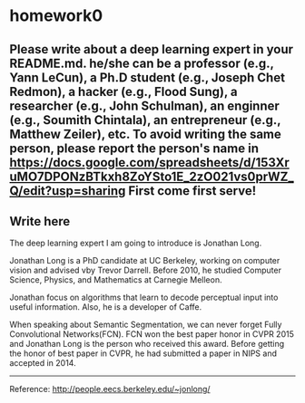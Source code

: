 # homework0
Please write about a deep learning expert in your README.md.
he/she can be a professor (e.g., Yann LeCun), a Ph.D student (e.g., Joseph Chet Redmon), a hacker (e.g., Flood Sung), a researcher (e.g., John Schulman), an enginner (e.g., Soumith Chintala), an entrepreneur (e.g., Matthew Zeiler), etc.
To avoid writing the same person, please report the person's name in  
https://docs.google.com/spreadsheets/d/153XruMO7DPONzBTkxh8ZoYSto1E_2zO021vs0prWZ_Q/edit?usp=sharing
First come first serve!
-------
Write here
-------

The deep learning expert I am going to introduce is Jonathan Long.

Jonathan Long is a PhD candidate at UC Berkeley, working on computer vision and advised vby Trevor Darrell.
Before 2010, he studied Computer Science, Physics, and Mathematics at Carnegie Melleon.

Jonathan focus on algorithms that learn to decode perceptual input into useful information. 
Also, he is a developer of Caffe.

When speaking about Semantic Segmentation, we can never forget Fully Convolutional Networks(FCN). FCN won the best paper honor in CVPR 2015 and Jonathan Long is the person who received this award. Before getting the honor of best paper in CVPR, he had submitted a paper in NIPS and accepted in 2014.

--------
Reference:
http://people.eecs.berkeley.edu/~jonlong/
